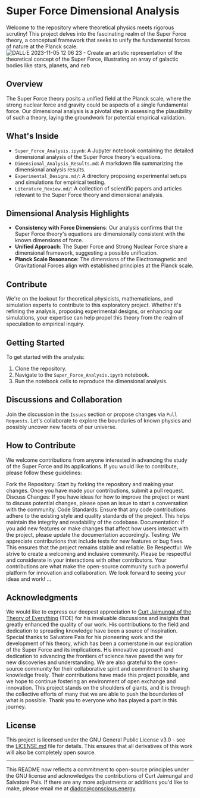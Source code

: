 # Super Force Dimensional Analysis

Welcome to the repository where theoretical physics meets rigorous scrutiny! This project delves into the fascinating realm of the Super Force theory, a conceptual framework that seeks to unify the fundamental forces of nature at the Planck scale.
![DALL·E 2023-11-05 12 06 23 - Create an artistic representation of the theoretical concept of the Super Force, illustrating an array of galactic bodies like stars, planets, and neb](https://github.com/ConsciousEnergy/Super-Force-Analysis/assets/23019934/cc904814-1f2c-4ebd-8bd9-1de7408caf1a)

## Overview

The Super Force theory posits a unified field at the Planck scale, where the strong nuclear force and gravity could be aspects of a single fundamental force. Our dimensional analysis is a pivotal step in assessing the plausibility of such a theory, laying the groundwork for potential empirical validation.

## What's Inside

- `Super_Force_Analysis.ipynb`: A Jupyter notebook containing the detailed dimensional analysis of the Super Force theory's equations.
- `Dimensional_Analysis_Results.md`: A markdown file summarizing the dimensional analysis results.
- `Experimental_Designs.md/`: A directory proposing experimental setups and simulations for empirical testing.
- `Literature_Review.md/`: A collection of scientific papers and articles relevant to the Super Force theory and dimensional analysis.

## Dimensional Analysis Highlights

- **Consistency with Force Dimensions**: Our analysis confirms that the Super Force theory's equations are dimensionally consistent with the known dimensions of force.
- **Unified Approach**: The Super Force and Strong Nuclear Force share a dimensional framework, suggesting a possible unification.
- **Planck Scale Resonance**: The dimensions of the Electromagnetic and Gravitational Forces align with established principles at the Planck scale.

## Contribute

We're on the lookout for theoretical physicists, mathematicians, and simulation experts to contribute to this exploratory project. Whether it's refining the analysis, proposing experimental designs, or enhancing our simulations, your expertise can help propel this theory from the realm of speculation to empirical inquiry.

## Getting Started

To get started with the analysis:

1. Clone the repository.
2. Navigate to the `Super_Force_Analysis.ipynb` notebook.
3. Run the notebook cells to reproduce the dimensional analysis.

## Discussions and Collaboration


Join the discussion in the `Issues` section or propose changes via `Pull Requests`. Let's collaborate to explore the boundaries of known physics and possibly uncover new facets of our universe.

## How to Contribute
We welcome contributions from anyone interested in advancing the study of the Super Force and its applications. If you would like to contribute, please follow these guidelines:

Fork the Repository: Start by forking the repository and making your changes. Once you have made your contributions, submit a pull request.
Discuss Changes: If you have ideas for how to improve the project or want to discuss potential changes, please open an issue to start a conversation with the community.
Code Standards: Ensure that any code contributions adhere to the existing style and quality standards of the project. This helps maintain the integrity and readability of the codebase.
Documentation: If you add new features or make changes that affect how users interact with the project, please update the documentation accordingly.
Testing: We appreciate contributions that include tests for new features or bug fixes. This ensures that the project remains stable and reliable.
Be Respectful: We strive to create a welcoming and inclusive community. Please be respectful and considerate in your interactions with other contributors. Your contributions are what make the open-source community such a powerful platform for innovation and collaboration. We look forward to seeing your ideas and work! ...

## Acknowledgments
We would like to express our deepest appreciation to [Curt Jaimungal of the Theory of Everything](https://www.youtube.com/@TheoriesofEverything) (TOE) for his invaluable discussions and insights that greatly enhanced the quality of our work. His contributions to the field and dedication to spreading knowledge have been a source of inspiration. Special thanks to Salvatore Pais for his pioneering work and the development of his theory, which has been a cornerstone in our exploration of the Super Force and its implications. His innovative approach and dedication to advancing the frontiers of science have paved the way for new discoveries and understanding. We are also grateful to the open-source community for their collaborative spirit and commitment to sharing knowledge freely. Their contributions have made this project possible, and we hope to continue fostering an environment of open exchange and innovation. This project stands on the shoulders of giants, and it is through the collective efforts of many that we are able to push the boundaries of what is possible. Thank you to everyone who has played a part in this journey.


## License

This project is licensed under the GNU General Public License v3.0 - see the [LICENSE.md](LICENSE) file for details. This ensures that all derivatives of this work will also be completely open source.

---

This README now reflects a commitment to open-source principles under the GNU license and acknowledges the contributions of Curt Jaimungal and Salvatore Pais. If there are any more adjustments or additions you'd like to make, please email me at diadon@conscious.energy 
